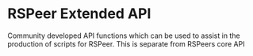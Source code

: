 # RSPeer Extended API

Community developed API functions which can be used to assist in the production of scripts for RSPeer. This is separate from RSPeers core API
